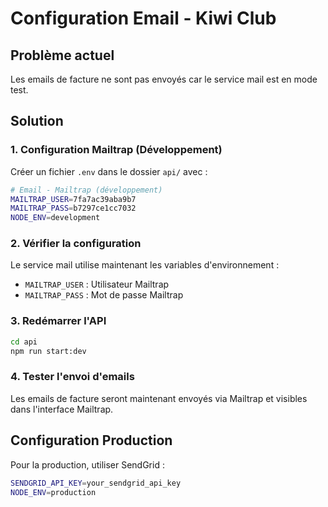 # Configuration Email - Kiwi Club

## Problème actuel
Les emails de facture ne sont pas envoyés car le service mail est en mode test.

## Solution

### 1. Configuration Mailtrap (Développement)

Créer un fichier `.env` dans le dossier `api/` avec :

```bash
# Email - Mailtrap (développement)
MAILTRAP_USER=7fa7ac39aba9b7
MAILTRAP_PASS=b7297ce1cc7032
NODE_ENV=development
```

### 2. Vérifier la configuration

Le service mail utilise maintenant les variables d'environnement :
- `MAILTRAP_USER` : Utilisateur Mailtrap
- `MAILTRAP_PASS` : Mot de passe Mailtrap

### 3. Redémarrer l'API

```bash
cd api
npm run start:dev
```

### 4. Tester l'envoi d'emails

Les emails de facture seront maintenant envoyés via Mailtrap et visibles dans l'interface Mailtrap.

## Configuration Production

Pour la production, utiliser SendGrid :

```bash
SENDGRID_API_KEY=your_sendgrid_api_key
NODE_ENV=production
```